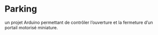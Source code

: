 # Parking
un projet Arduino permettant de contrôler l’ouverture et la fermeture d’un portail motorisé miniature. 
